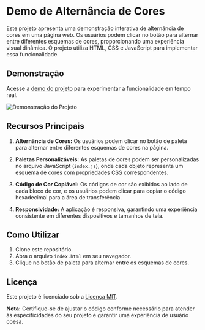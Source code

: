 # Demo de Alternância de Cores

Este projeto apresenta uma demonstração interativa de alternância de cores em uma página web. Os usuários podem clicar no botão para alternar entre diferentes esquemas de cores, proporcionando uma experiência visual dinâmica. O projeto utiliza HTML, CSS e JavaScript para implementar essa funcionalidade.

## Demonstração

Acesse a [demo do projeto](https://eupane.github.io/projetos/themeSwitch/) para experimentar a funcionalidade em tempo real.

![Demonstração do Projeto](https://i.imgur.com/uIYgE7f.png)

## Recursos Principais

1. **Alternância de Cores:** Os usuários podem clicar no botão de paleta para alternar entre diferentes esquemas de cores na página.

2. **Paletas Personalizáveis:** As paletas de cores podem ser personalizadas no arquivo JavaScript (`index.js`), onde cada objeto representa um esquema de cores com propriedades CSS correspondentes.

3. **Código de Cor Copiável:** Os códigos de cor são exibidos ao lado de cada bloco de cor, e os usuários podem clicar para copiar o código hexadecimal para a área de transferência.

4. **Responsividade:** A aplicação é responsiva, garantindo uma experiência consistente em diferentes dispositivos e tamanhos de tela.

## Como Utilizar

1. Clone este repositório.
2. Abra o arquivo `index.html` em seu navegador.
3. Clique no botão de paleta para alternar entre os esquemas de cores.

## Licença

Este projeto é licenciado sob a [Licença MIT](LICENSE).

**Nota:** Certifique-se de ajustar o código conforme necessário para atender às especificidades do seu projeto e garantir uma experiência de usuário coesa.
